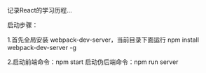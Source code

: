记录React的学习历程...

启动步骤：

1.首先全局安装
    webpack-dev-server，当前目录下面运行 npm install webpack-dev-server -g

2.启动前端命令：npm start
  启动伪后端命令：npm run server